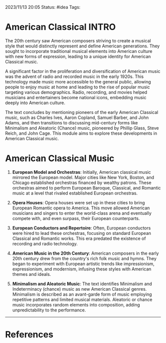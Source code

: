 2023/11/13 20:05
Status: #idea
Tags:

# American Classical INTRO

The 20th century saw American composers striving to create a musical style that would distinctly represent and define American generations. They sought to incorporate traditional musical elements into American culture with new forms of expression, leading to a unique identity for American Classical music.

A significant factor in the proliferation and diversification of American music was the advent of radio and recorded music in the early 1920s. This technology made music more accessible to the general public, allowing people to enjoy music at home and leading to the rise of popular music targeting various demographics. Radio, recording, and movies helped musicians and entertainers become national icons, embedding music deeply into American culture.

The text concludes by mentioning pioneers of the early American Classical music, such as Charles Ives, Aaron Copland, Samuel Barber, and John Adams, and then transitions to discussing mid-century forms like Minimalism and Aleatoric (Chance) music, pioneered by Phillip Glass, Steve Reich, and John Cage. This module aims to explore these developments in American Classical music.

# American Classical Music

1. **European Model and Orchestras**: Initially, American classical music mirrored the European model. Major cities like New York, Boston, and Chicago established orchestras financed by wealthy patrons. These orchestras aimed to perform European Baroque, Classical, and Romantic music at a level that rivaled established European orchestras.
    
2. **Opera Houses**: Opera houses were set up in these cities to bring European Romantic opera to America. This move allowed American musicians and singers to enter the world-class arena and eventually compete with, and even surpass, their European counterparts.
    
3. **European Conductors and Repertoire**: Often, European conductors were hired to lead these orchestras, focusing on standard European Classical and Romantic works. This era predated the existence of recording and radio technology.
    
4. **American Music in the 20th Century**: American composers in the early 20th century drew from the country's rich folk music and hymns. They began to experiment with European artistic trends like impressionism, expressionism, and modernism, infusing these styles with American themes and ideals.
    
5. **Minimalism and Aleatoric Music**: The text identifies Minimalism and Indeterminacy (chance) music as new American Classical genres. Minimalism is described as an avant-garde form of music employing repetitive patterns and limited musical materials. Aleatoric or chance music incorporates random elements into composition, adding unpredictability to the performance.






---
# References
